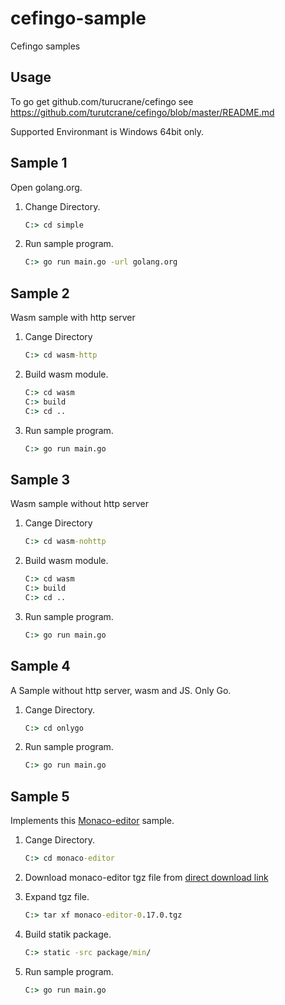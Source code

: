 # cefingo-sample

Cefingo samples

## Usage

To go get github.com/turucrane/cefingo see https://github.com/turutcrane/cefingo/blob/master/README.md

Supported Environmant is Windows 64bit only.

## Sample 1

Open golang.org.

1. Change Directory.
    ```bat
    C:> cd simple
    ```
1. Run sample program.
    ```bat
    C:> go run main.go -url golang.org
    ```
## Sample 2

Wasm sample with http server

1. Cange Directory
    ```bat
    C:> cd wasm-http
    ```
1. Build wasm module.
    ```bat
    C:> cd wasm
    C:> build
    C:> cd ..
    ```
1. Run sample program.
    ```bat
    C:> go run main.go
    ```

## Sample 3

Wasm sample without http server

1. Cange Directory
    ```bat
    C:> cd wasm-nohttp
    ```
1. Build wasm module.
    ```bat
    C:> cd wasm
    C:> build
    C:> cd ..
    ```
1. Run sample program.
    ```bat
    C:> go run main.go
    ```

## Sample 4

A Sample without http server, wasm and JS. Only Go.

1. Cange Directory.
    ```bat
    C:> cd onlygo
    ```
1. Run sample program.
    ```bat
    C:> go run main.go
    ```

## Sample 5

Implements this [Monaco-editor](
https://github.com/microsoft/monaco-editor/blob/master/docs/integrate-amd.md) sample.

1. Cange Directory.
    ```bat
    C:> cd monaco-editor
    ```
1. Download monaco-editor tgz file from [direct download link](https://registry.npmjs.org/monaco-editor/-/monaco-editor-0.17.0.tgz)

1. Expand tgz file. 
    ```bat
    C:> tar xf monaco-editor-0.17.0.tgz
    ```

1. Build statik package.
    ```bat
    C:> static -src package/min/
    ```

1. Run sample program.
    ```bat
    C:> go run main.go
    ```

